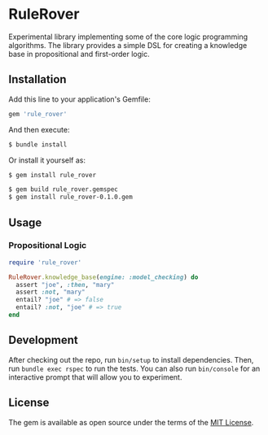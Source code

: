 # RuleRover

Experimental library implementing some of the core logic programming algorithms. The library provides a simple DSL for creating a knowledge base in propositional and first-order logic.

## Installation

Add this line to your application's Gemfile:

```ruby
gem 'rule_rover'
```

And then execute:

```sh
$ bundle install
```

Or install it yourself as:

```sh
$ gem install rule_rover
```

```sh
$ gem build rule_rover.gemspec
$ gem install rule_rover-0.1.0.gem
```

## Usage

### Propositional Logic

```ruby
require 'rule_rover'

RuleRover.knowledge_base(engine: :model_checking) do
  assert "joe", :then, "mary"
  assert :not, "mary"
  entail? "joe" # => false
  entail? :not, "joe" # => true
end
```

## Development

After checking out the repo, run `bin/setup` to install dependencies. Then, run `bundle exec rspec` to run the tests. You can also run `bin/console` for an interactive prompt that will allow you to experiment.

## License

The gem is available as open source under the terms of the [MIT License](https://opensource.org/licenses/MIT).
